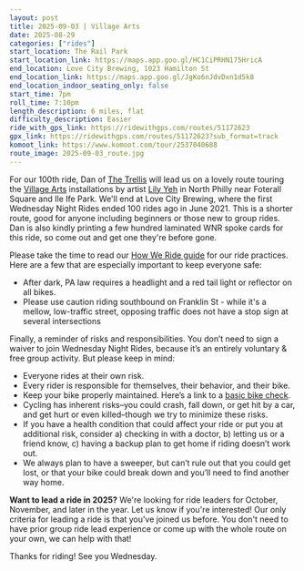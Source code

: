 ```yaml
---
layout: post
title: 2025-09-03 | Village Arts
date: 2025-08-29
categories: ["rides"]
start_location: The Rail Park
start_location_link: https://maps.app.goo.gl/HC1CiPRHN175HricA
end_location: Love City Brewing, 1023 Hamilton St
end_location_link: https://maps.app.goo.gl/JgKo6nJdvDxn1d5k8
end_location_indoor_seating_only: false
start_time: 7pm
roll_time: 7:10pm
length_description: 6 miles, flat
difficulty_description: Easier
ride_with_gps_link: https://ridewithgps.com/routes/51172623
gpx_link: https://ridewithgps.com/routes/51172623?sub_format=track
komoot_link: https://www.komoot.com/tour/2537040688
route_image: 2025-09-03_route.jpg
---
```


For our 100th ride, Dan of [The Trellis](https://www.thetrellisphilly.com/) will lead us on a lovely route touring the [Village Arts](https://www.barefootartists.org/village) installations by artist [Lily Yeh](https://en.wikipedia.org/wiki/Lily_Yeh) in North Philly near Foterall Square and Ile Ife Park. We'll end at Love City Brewing, where the first Wednesday Night Rides ended 100 rides ago in June 2021. This is a shorter route, good for anyone including beginners or those new to group rides. Dan is also kindly printing a few hundred laminated WNR spoke cards for this ride, so come out and get one they're before gone.

Please take the time to read our [How We Ride guide](/how-we-ride) for our ride practices. Here are a few that are especially important to keep everyone safe:

* After dark, PA law requires a headlight and a red tail light or reflector on all bikes.
* Please use caution riding southbound on Franklin St - while it's a mellow, low-traffic street, opposing traffic does not have a stop sign at several intersections

Finally, a reminder of risks and responsibilities. You don’t need to sign a waiver to join Wednesday Night Rides, because it’s an entirely voluntary & free group activity. But please keep in mind:

* Everyone rides at their own risk.
* Every rider is responsible for themselves, their behavior, and their bike.
* Keep your bike properly maintained. Here’s a link to a [basic bike check](https://bikepgh.org/2017/03/09/bike-video-abc-quick-check/).
* Cycling has inherent risks–you could crash, fall down, or get hit by a car, and get hurt or even killed–though we try to minimize these risks.
* If you have a health condition that could affect your ride or put you at additional risk, consider a) checking in with a doctor, b) letting us or a friend know, c) having a backup plan to get home if riding doesn’t work out.
* We always plan to have a sweeper, but can’t rule out that you could get lost, or that your bike could break down and you’ll need to find another way home.

**Want to lead a ride in 2025?** We're looking for ride leaders for October, November, and later in the year. Let us know if you're interested! Our only criteria for leading a ride is that you've joined us before. You don't need to have prior group ride lead experience or come up with the whole route on your own, we can help with that!

Thanks for riding! See you Wednesday.

